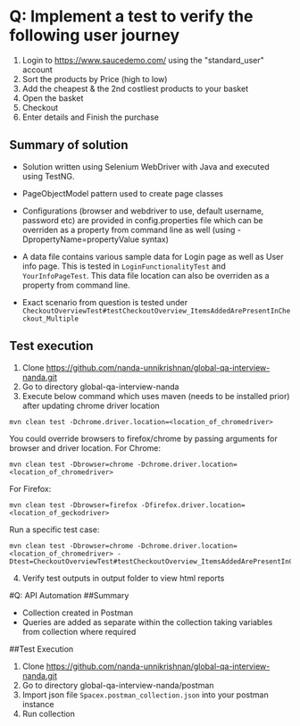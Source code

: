 # Q: Implement a test to verify the following user journey

 1. Login to https://www.saucedemo.com/ using the "standard_user" account
 2. Sort the products by Price (high to low)
 3. Add the cheapest & the 2nd costliest products to your basket
 4. Open the basket
 5. Checkout
 6. Enter details and Finish the purchase

## Summary of solution
- Solution written using Selenium WebDriver with Java and executed using TestNG.
- PageObjectModel pattern used to create page classes

- Configurations (browser and webdriver to use, default username, password etc) are provided in config.properties file which can be overriden as a property from command line as well (using -DpropertyName=propertyValue syntax)

- A data file contains various sample data for Login page as well as User info page. This is tested in `LoginFunctionalityTest` and `YourInfoPageTest`. This data file location can also be overriden as a property from command line.

- Exact scenario from question is tested under `CheckoutOverviewTest#testCheckoutOverview_ItemsAddedArePresentInCheckout_Multiple`

## Test execution

1. Clone https://github.com/nanda-unnikrishnan/global-qa-interview-nanda.git
2. Go to directory global-qa-interview-nanda
3. Execute below command which uses maven (needs to be installed prior) after updating chrome driver location
```
mvn clean test -Dchrome.driver.location=<location_of_chromedriver>
```

You could override browsers to firefox/chrome by passing arguments for browser and driver location.
For Chrome:
```
mvn clean test -Dbrowser=chrome -Dchrome.driver.location=<location_of_chromedriver>
```

For Firefox:
```
mvn clean test -Dbrowser=firefox -Dfirefox.driver.location=<location_of_geckodriver>
```

Run a specific test case:
```
mvn clean test -Dbrowser=chrome -Dchrome.driver.location=<location_of_chromedriver> -Dtest=CheckoutOverviewTest#testCheckoutOverview_ItemsAddedArePresentInCheckout_Multiple
```

4. Verify test outputs in output folder to view html reports

#Q: API Automation 
##Summary
- Collection created in Postman
- Queries are added as separate within the collection taking variables from collection where required

##Test Execution
1. Clone https://github.com/nanda-unnikrishnan/global-qa-interview-nanda.git
2. Go to directory global-qa-interview-nanda/postman
3. Import json file `Spacex.postman_collection.json` into your postman instance
4. Run collection